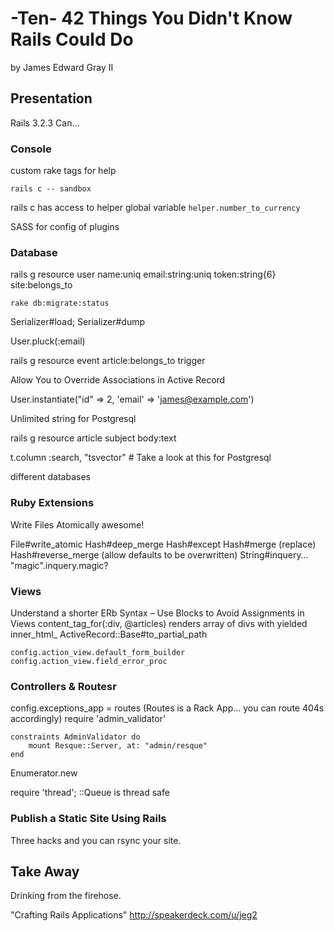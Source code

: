 # -Ten- 42 Things You Didn't Know Rails Could Do
by James Edward Gray II

## Presentation

Rails 3.2.3 Can…

### Console
custom rake tags for help

`rails c -- sandbox` 

rails c has access to helper global variable
`helper.number_to_currency`

SASS for config of plugins

### Database
rails g resource user name:uniq email:string:uniq token:string{6} site:belongs_to

`rake db:migrate:status`

Serializer#load; Serializer#dump

User.pluck(:email)

rails g resource event article:belongs_to trigger

Allow You to Override Associations in Active Record

User.instantiate("id" => 2, 'email' => 'james@example.com')

Unlimited string for Postgresql

rails g resource article subject body:text

t.column :search, "tsvector"  # Take a look at this for Postgresql

different databases

### Ruby Extensions

Write Files Atomically awesome! 

File#write_atomic
Hash#deep_merge
Hash#except
Hash#merge (replace)
Hash#reverse_merge (allow defaults to be overwritten)
String#inquery… "magic".inquery.magic?

### Views

Understand a shorter ERb Syntax – 
Use Blocks to Avoid Assignments in Views
content_tag_for(:div, @articles) renders array of divs with yielded inner_html_
ActiveRecord::Base#to_partial_path

	config.action_view.default_form_builder
	config.action_view.field_error_proc
	
### Controllers & Routesr
config.exceptions_app = routes (Routes is a Rack App… you can route 404s accordingly)
require 'admin_validator'

	constraints AdminValidator do
		mount Resque::Server, at: "admin/resque"
	end

Enumerator.new

require 'thread'; ::Queue is thread safe

### Publish a Static Site Using Rails

Three hacks and you can rsync your site.

## Take Away

Drinking from the firehose.

"Crafting Rails Applications"
http://speakerdeck.com/u/jeg2